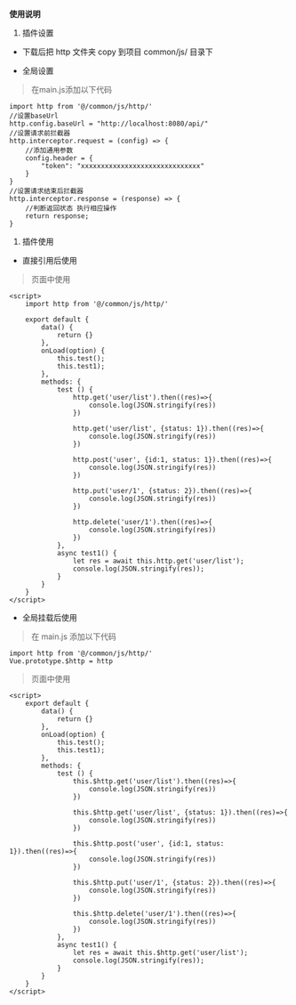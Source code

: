 **使用说明**

1. 插件设置

- 下载后把 http 文件夹 copy 到项目 common/js/ 目录下

- 全局设置

> 在main.js添加以下代码

	import http from '@/common/js/http/'
	//设置baseUrl
	http.config.baseUrl = "http://localhost:8080/api/"
	//设置请求前拦截器
	http.interceptor.request = (config) => {
		//添加通用参数
		config.header = {
			"token": "xxxxxxxxxxxxxxxxxxxxxxxxxxxxxx"
		}
	}
	//设置请求结束后拦截器
	http.interceptor.response = (response) => {
		//判断返回状态 执行相应操作
		return response;
	}

1. 插件使用

- 直接引用后使用

> 页面中使用

	<script>
		import http from '@/common/js/http/'

		export default {
			data() {
				return {}
			},
			onLoad(option) {
				this.test();
				this.test1);
			},
			methods: {
				test () {
					http.get('user/list').then((res)=>{
						console.log(JSON.stringify(res))
					})

					http.get('user/list', {status: 1}).then((res)=>{
						console.log(JSON.stringify(res))
					})

					http.post('user', {id:1, status: 1}).then((res)=>{
						console.log(JSON.stringify(res))
					})

					http.put('user/1', {status: 2}).then((res)=>{
						console.log(JSON.stringify(res))
					})

					http.delete('user/1').then((res)=>{
						console.log(JSON.stringify(res))
					})
				},
				async test1() {
					let res = await this.http.get('user/list');
					console.log(JSON.stringify(res));
				}
			}
		}
	</script>

- 全局挂载后使用

> 在 main.js 添加以下代码

	import http from '@/common/js/http/'
	Vue.prototype.$http = http

> 页面中使用

	<script>
		export default {
			data() {
				return {}
			},
			onLoad(option) {
				this.test();
				this.test1);
			},
			methods: {
				test () {
					this.$http.get('user/list').then((res)=>{
						console.log(JSON.stringify(res))
					})

					this.$http.get('user/list', {status: 1}).then((res)=>{
						console.log(JSON.stringify(res))
					})

					this.$http.post('user', {id:1, status: 1}).then((res)=>{
						console.log(JSON.stringify(res))
					})

					this.$http.put('user/1', {status: 2}).then((res)=>{
						console.log(JSON.stringify(res))
					})

					this.$http.delete('user/1').then((res)=>{
						console.log(JSON.stringify(res))
					})
				},
				async test1() {
					let res = await this.$http.get('user/list');
					console.log(JSON.stringify(res));
				}
			}
		}
	</script>
